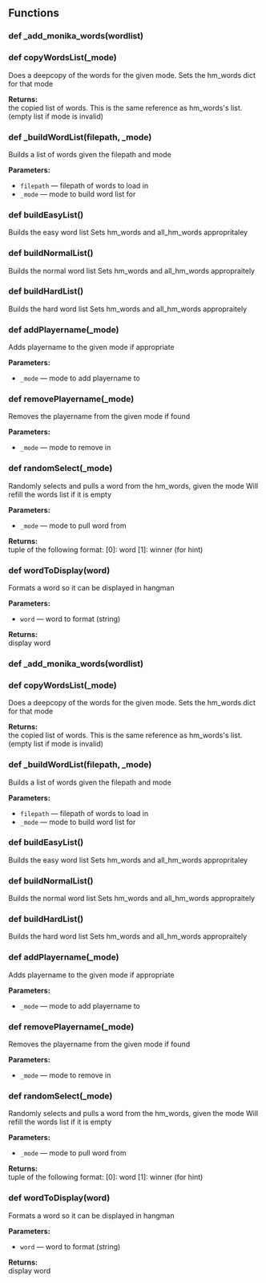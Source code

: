 ## Functions

### def _add_monika_words(wordlist)

### def copyWordsList(_mode)

Does a deepcopy of the words for the given mode.  Sets the hm_words dict for that mode

**Returns:**<br>
the copied list of words. This is the same reference as hm_words's list. (empty list if mode is invalid)

### def _buildWordList(filepath, _mode)

Builds a list of words given the filepath and mode

**Parameters:**
- `filepath` &mdash; filepath of words to load in
- `_mode` &mdash; mode to build word list for


### def buildEasyList()

Builds the easy word list  Sets hm_words and all_hm_words appropritaley

### def buildNormalList()

Builds the normal word list  Sets hm_words and all_hm_words appropraitely

### def buildHardList()

Builds the hard word list  Sets hm_words and all_hm_words appropraitely

### def addPlayername(_mode)

Adds playername to the given mode if appropriate

**Parameters:**
- `_mode` &mdash; mode to add playername to


### def removePlayername(_mode)

Removes the playername from the given mode if found

**Parameters:**
- `_mode` &mdash; mode to remove in


### def randomSelect(_mode)

Randomly selects and pulls a word from the hm_words, given the mode  Will refill the words list if it is empty

**Parameters:**
- `_mode` &mdash; mode to pull word from


**Returns:**<br>
tuple of the following format: [0]: word [1]: winner (for hint)

### def wordToDisplay(word)

Formats a word so it can be displayed in hangman

**Parameters:**
- `word` &mdash; word to format (string)


**Returns:**<br>
display word

### def _add_monika_words(wordlist)

### def copyWordsList(_mode)

Does a deepcopy of the words for the given mode.  Sets the hm_words dict for that mode

**Returns:**<br>
the copied list of words. This is the same reference as hm_words's list. (empty list if mode is invalid)

### def _buildWordList(filepath, _mode)

Builds a list of words given the filepath and mode

**Parameters:**
- `filepath` &mdash; filepath of words to load in
- `_mode` &mdash; mode to build word list for


### def buildEasyList()

Builds the easy word list  Sets hm_words and all_hm_words appropritaley

### def buildNormalList()

Builds the normal word list  Sets hm_words and all_hm_words appropraitely

### def buildHardList()

Builds the hard word list  Sets hm_words and all_hm_words appropraitely

### def addPlayername(_mode)

Adds playername to the given mode if appropriate

**Parameters:**
- `_mode` &mdash; mode to add playername to


### def removePlayername(_mode)

Removes the playername from the given mode if found

**Parameters:**
- `_mode` &mdash; mode to remove in


### def randomSelect(_mode)

Randomly selects and pulls a word from the hm_words, given the mode  Will refill the words list if it is empty

**Parameters:**
- `_mode` &mdash; mode to pull word from


**Returns:**<br>
tuple of the following format: [0]: word [1]: winner (for hint)

### def wordToDisplay(word)

Formats a word so it can be displayed in hangman

**Parameters:**
- `word` &mdash; word to format (string)


**Returns:**<br>
display word

